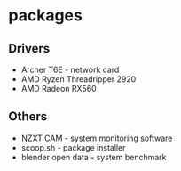 # packages

## Drivers
- Archer T6E - network card
- AMD Ryzen Threadripper 2920
- AMD Radeon RX560

## Others
- NZXT CAM - system monitoring software
- scoop.sh - package installer
- blender open data - system benchmark
